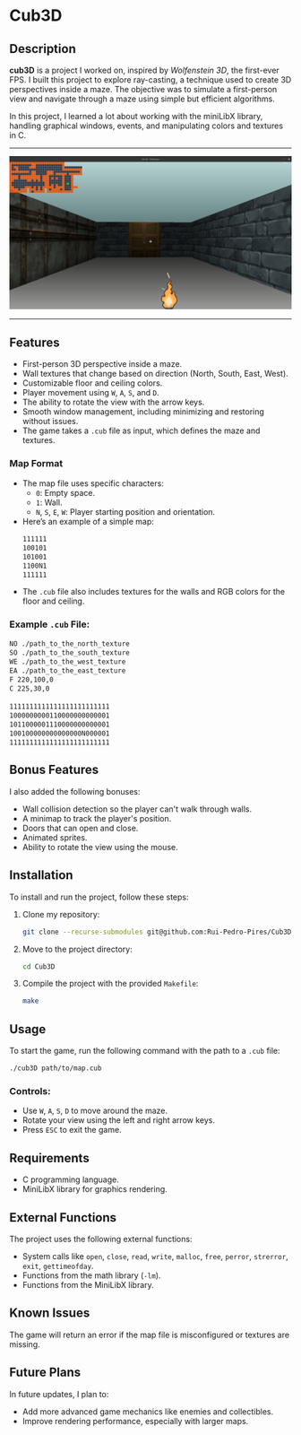 
# Cub3D

## Description
**cub3D** is a project I worked on, inspired by *Wolfenstein 3D*, the first-ever FPS. I built this project to explore ray-casting, a technique used to create 3D perspectives inside a maze. The objective was to simulate a first-person view and navigate through a maze using simple but efficient algorithms.

In this project, I learned a lot about working with the miniLibX library, handling graphical windows, events, and manipulating colors and textures in C.

---

<img src="https://github.com/Rui-Pedro-Pires/Cub3D/blob/main/Screenshot%20from%202024-09-25%2013-19-20.png">

---
## Features
- First-person 3D perspective inside a maze.
- Wall textures that change based on direction (North, South, East, West).
- Customizable floor and ceiling colors.
- Player movement using `W`, `A`, `S`, and `D`.
- The ability to rotate the view with the arrow keys.
- Smooth window management, including minimizing and restoring without issues.
- The game takes a `.cub` file as input, which defines the maze and textures.

### Map Format
- The map file uses specific characters:
  - `0`: Empty space.
  - `1`: Wall.
  - `N`, `S`, `E`, `W`: Player starting position and orientation.
- Here’s an example of a simple map:
  ```
  111111
  100101
  101001
  1100N1
  111111
  ```
- The `.cub` file also includes textures for the walls and RGB colors for the floor and ceiling.

### Example `.cub` File:
```
NO ./path_to_the_north_texture
SO ./path_to_the_south_texture
WE ./path_to_the_west_texture
EA ./path_to_the_east_texture
F 220,100,0
C 225,30,0

1111111111111111111111111
1000000000110000000000001
1011000001110000000000001
100100000000000000N000001
1111111111111111111111111
```

## Bonus Features
I also added the following bonuses:
- Wall collision detection so the player can't walk through walls.
- A minimap to track the player's position.
- Doors that can open and close.
- Animated sprites.
- Ability to rotate the view using the mouse.

## Installation
To install and run the project, follow these steps:

1. Clone my repository:
   ```bash
   git clone --recurse-submodules git@github.com:Rui-Pedro-Pires/Cub3D.git
   ```
2. Move to the project directory:
   ```bash
   cd Cub3D
   ```
3. Compile the project with the provided `Makefile`:
   ```bash
   make
   ```

## Usage
To start the game, run the following command with the path to a `.cub` file:
```bash
./cub3D path/to/map.cub
```

### Controls:
- Use `W`, `A`, `S`, `D` to move around the maze.
- Rotate your view using the left and right arrow keys.
- Press `ESC` to exit the game.

## Requirements
- C programming language.
- MiniLibX library for graphics rendering.

## External Functions
The project uses the following external functions:
- System calls like `open`, `close`, `read`, `write`, `malloc`, `free`, `perror`, `strerror`, `exit`, `gettimeofday`.
- Functions from the math library (`-lm`).
- Functions from the MiniLibX library.

## Known Issues
The game will return an error if the map file is misconfigured or textures are missing.

## Future Plans
In future updates, I plan to:
- Add more advanced game mechanics like enemies and collectibles.
- Improve rendering performance, especially with larger maps.
